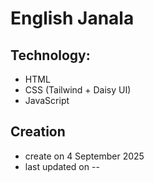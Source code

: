 # English Janala

## Technology:
- HTML
- CSS (Tailwind + Daisy UI)
- JavaScript

## Creation
- create on 4 September 2025
- last updated on --